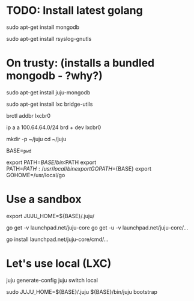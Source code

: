 
# TODO: Install latest golang

sudo apt-get install mongodb

sudo apt-get install rsyslog-gnutls

# On trusty: (installs a bundled mongodb - ?why?)

sudo apt-get install juju-mongodb

sudo apt-get install lxc bridge-utils

brctl addbr lxcbr0

ip a a 100.64.64.0/24 brd + dev lxcbr0

mkdir -p ~/juju
cd ~/juju

BASE=`pwd`

export PATH=${BASE}/bin:$PATH
export PATH=$PATH:/usr/local/bin
export GOPATH=${BASE}
export GOHOME=/usr/local/go

# Use a sandbox
export JUJU_HOME=${BASE}/.juju/

go get -v launchpad.net/juju-core
go get -u -v launchpad.net/juju-core/...

go install launchpad.net/juju-core/cmd/...


# Let's use local (LXC)
juju generate-config
juju switch local

sudo JUJU_HOME=${BASE}/.juju ${BASE}/bin/juju bootstrap
